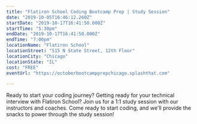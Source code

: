```yaml
---
title: "Flatiron School Coding Bootcamp Prep | Study Session"
date: "2019-10-05T16:46:12.260Z"
startDate: "2019-10-17T16:41:50.000Z"
startTime: "5:30pm"
endDate: "2019-10-17T16:41:50.000Z"
endTime: "7:00pm"
locationName: "Flatiron School"
locationStreet: "515 N State Street, 12th Floor"
locationCity: "Chicago"
locationState: "IL"
cost: "FREE"
eventUrl: "https://octoberbootcampprepchicago.splashthat.com"

---
```


Ready to start your coding journey? Getting ready for your technical interview with Flatiron School? Join us for a 1:1 study session with our instructors and coaches. Come ready to start coding, and we'll provide the snacks to power through the study session!


